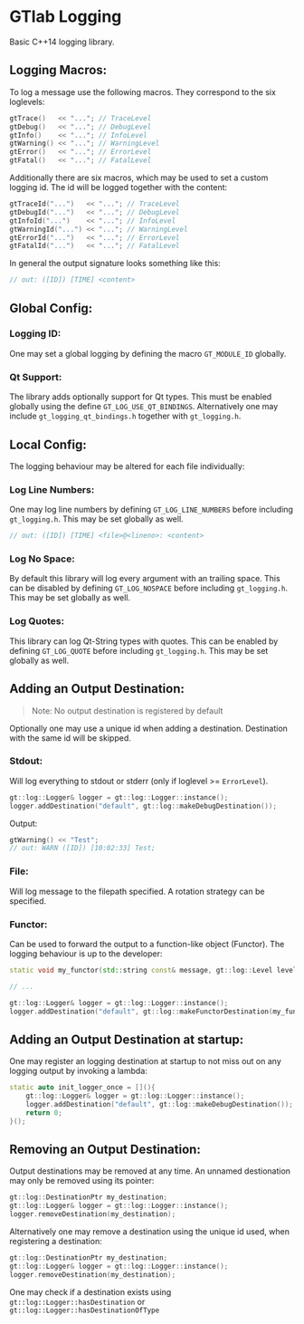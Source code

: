 # GTlab Logging

Basic C++14 logging library. 

## Logging Macros:

To log a message use the following macros. They correspond to the six loglevels:

```cpp
gtTrace()   << "..."; // TraceLevel 
gtDebug()   << "..."; // DebugLevel 
gtInfo()    << "..."; // InfoLevel
gtWarning() << "..."; // WarningLevel 
gtError()   << "..."; // ErrorLevel 
gtFatal()   << "..."; // FatalLevel
```

Additionally there are six macros, which may be used to set a custom logging id. The id will be logged together with the content:

```cpp
gtTraceId("...")   << "..."; // TraceLevel 
gtDebugId("...")   << "..."; // DebugLevel 
gtInfoId("...")    << "..."; // InfoLevel
gtWarningId("...") << "..."; // WarningLevel 
gtErrorId("...")   << "..."; // ErrorLevel 
gtFatalId("...")   << "..."; // FatalLevel
```

In general the output signature looks something like this:

```cpp
// out: ([ID]) [TIME] <content>
```

## Global Config:

### Logging ID:

One may set a global logging by defining the macro `GT_MODULE_ID` globally.

### Qt Support:

The library adds optionally support for Qt types. This must be enabled globally using the define `GT_LOG_USE_QT_BINDINGS`. Alternatively one may include `gt_logging_qt_bindings.h` together with `gt_logging.h`.

## Local Config:

The logging behaviour may be altered for each file individually:

### Log Line Numbers:

One may log line numbers by defining `GT_LOG_LINE_NUMBERS` before including `gt_logging.h`. This may be set globally as well.

```cpp
// out: ([ID]) [TIME] <file>@<lineno>: <content>
```

### Log No Space:

By default this library will log every argument with an trailing space. This can be disabled by defining `GT_LOG_NOSPACE` before including `gt_logging.h`. This may be set globally as well.

### Log Quotes:

This library can log Qt-String types with quotes. This can be enabled by defining `GT_LOG_QUOTE` before including `gt_logging.h`. This may be set globally as well.

## Adding an Output Destination:

> Note: No output destination is registered by default

Optionally one may use a unique id when adding a destination. Destination with the same id will be skipped.

### Stdout:

Will log everything to stdout or stderr (only if loglevel >= `ErrorLevel`).

```cpp
gt::log::Logger& logger = gt::log::Logger::instance();
logger.addDestination("default", gt::log::makeDebugDestination());
```
	
Output:

```cpp
gtWarning() << "Test";
// out: WARN ([ID]) [10:02:33] Test;
```

### File:

Will log message to the filepath specified. A rotation strategy can be specified.


### Functor:

Can be used to forward the output to a function-like object (Functor). The logging behaviour is up to the developer:

```cpp
static void my_functor(std::string const& message, gt::log::Level level);

// ...

gt::log::Logger& logger = gt::log::Logger::instance();
logger.addDestination("default", gt::log::makeFunctorDestination(my_functor));
```

## Adding an Output Destination at startup:

One may register an logging destination at startup to not miss out on any logging output by invoking a lambda:

```cpp
static auto init_logger_once = [](){
    gt::log::Logger& logger = gt::log::Logger::instance();
    logger.addDestination("default", gt::log::makeDebugDestination());
    return 0;
}();
```

## Removing an Output Destination:

Output destinations may be removed at any time. An unnamed destionation may only be removed using its pointer:

```cpp
gt::log::DestinationPtr my_destination;
gt::log::Logger& logger = gt::log::Logger::instance();
logger.removeDestination(my_destination);
```

Alternatively one may remove a destination using the unique id used, when registering a destination:

```cpp
gt::log::DestinationPtr my_destination;
gt::log::Logger& logger = gt::log::Logger::instance();
logger.removeDestination(my_destination);
```

One may check if a destination exists using `gt::log::Logger::hasDestination` or `gt::log::Logger::hasDestinationOfType`

    